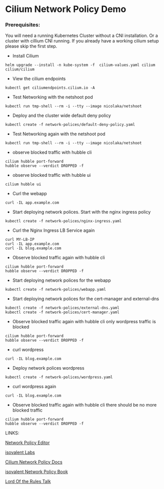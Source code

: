 # Cilium Network Policy Demo


### Prerequisites:

You will need a running Kubernetes Cluster without a CNI installation. Or a cluster with cillium CNI running. If you already have a working cilium setup please skip the first step. 


* Install Cilium 

```
helm upgrade --install -n kube-system -f  cilium-values.yaml cilium cilium/cilium
```

* View the cilium endpoints

```
kubectl get ciliumendpoints.cilium.io -A
```

* Test Networking with the netshoot pod

```
kubectl run tmp-shell --rm -i --tty --image nicolaka/netshoot
```

* Deploy and the cluster wide default deny policy 

```
kubectl create -f network-polices/default-deny-policy.yaml
```

* Test Networking again with the netshoot pod

```
kubectl run tmp-shell --rm -i --tty --image nicolaka/netshoot
```

* observe blocked traffic with hubble cli

```
cilium hubble port-forward
hubble observe --verdict DROPPED -f
```

* observe blocked traffic with hubble ui

```
cilium hubble ui
```

* Curl the webapp

```
curl -IL app.example.com
```

* Start deploying network polices. Start with the nginx ingress policy

```
kubectl create -f network-polices/nginx-ingress.yaml
```

* Curl the Nginx Ingress LB Service again

```
curl MY-LB-IP
curl -IL app.example.com
curl -IL blog.example.com
```


* Observe blocked traffic again with hubble cli

```
cilium hubble port-forward
hubble observe --verdict DROPPED -f
```

* Start deploying network polices for the webapp

```
kubectl create -f network-polices/webapp.yaml
```

* Start deploying network polices for the cert-manager and external-dns

```
kubectl create -f network-polices/external-dns.yaml
kubectl create -f network-polices/cert-manager.yaml
```

* Observe blocked traffic again with hubble cli only wordpress traffic is blocked

```
cilium hubble port-forward
hubble observe --verdict DROPPED -f
```

* curl wordpress

```
curl -IL blog.example.com
```


* Deploy network polices wordpress

```
kubectl create -f network-polices/wordpress.yaml
```

* curl wordpress again

```
curl -IL blog.example.com
```

* Observe blocked traffic again with hubble cli there should be no more blocked traffic

```
cilium hubble port-forward
hubble observe --verdict DROPPED -f
```


LINKS:

[Network Policy Editor](https:/editor.networkpolicy.io)

[isovalent Labs](https://isovalent.com/labs)

[Cilium Network Policy Docs](https://docs.cilium.io/en/latest/security/policy)

[isovalent Network Policy Book](https://isovalent.com/books/kubernetes-network-policies-done-the-right-way-by-isovalent)

[Lord Of the Rules Talk](https://youtu.be/3N_XBNAycqw?si=tBzBuAa8jC2nhT4M)
